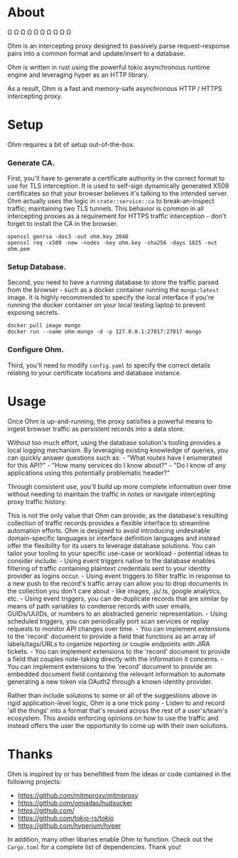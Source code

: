 # About

Ω Ω Ω Ω Ω Ω Ω Ω Ω Ω

Ohm is an intercepting proxy designed to passively parse request-response pairs into a common format and update/insert to a database.

Ohm is written in rust using the powerful tokio asynchronous runtime engine and leveraging hyper as an HTTP library.

As a result, Ohm is a fast and memory-safe asynchronous HTTP / HTTPS intercepting proxy.

# Setup

Ohm requires a bit of setup out-of-the-box.

### Generate CA.

First, you'll have to generate a certificate authority in the correct format to use for TLS interception.
It is used to self-sign dynamically generated X509 certificates so that your browser believes it's talking to the intended server.
Ohm actually uses the logic in `crate::service::ca` to break-an-inspect traffic; maintaining two TLS tunnels.
This behavior is common in all intercepting proxies as a requirement for HTTPS traffic interception - don't forget to install the CA in the browser.

```
openssl genrsa -des3 -out ohm.key 2048
openssl req -x509 -new -nodes -key ohm.key -sha256 -days 1825 -out ohm.pem
```

### Setup Database.

Second, you need to have a running database to store the traffic parsed from the browser - such as a docker container running the `mongo:latest` image.
It is highly recommended to specify the local interface if you're running the docker container on your local testing laptop to prevent exposing secrets.

```
docker pull image mongo
docker run --name ohm-mongo -d -p 127.0.0.1:27017:27017 mongo
```

### Configure Ohm.

Third, you'll need to modify `config.yaml` to specify the correct details relating to your certificate locations and database instance.

# Usage

Once Ohm is up-and-running, the proxy satisfies a powerful means to ingest browser traffic as persistent records into a data store.

Without too much effort, using the database solution's tooling provides a local logging mechanism.
By leveraging existing knowledge of queries, you can quickly answer questions such as:
    - "What routes have I enumerated for this API?"
    - "How many services do I know about?"
    - "Do I know of any applications using this potentially problematic header?"

Through consistent use, you'll build up more complete information over time without needing to maintain the traffic in notes or navigate intercepting proxy traffic history.

This is not the only value that Ohm can provide, as the database's resulting collection of traffic records provides a flexible interface to streamline automation efforts.
Ohm is designed to avoid introducing undesirable domain-specific languages or interface definition languages and instead offer the flexibility for its users to leverage database solutions.
You can tailor your tooling to your specific use-case or workload - potential ideas to consider include:
    - Using event triggers native to the database enables filtering of traffic containing plaintext credentials sent to your identity provider as logins occur.
    - Using event triggers to filter traffic in response to a new push to the record's traffic array can allow you to drop documents in the collection you don't care about - like images, .js/.ts, google analytics, etc.
    - Using event triggers, you can de-duplicate records that are similar by means of path variables to condense records with user emails, GUIDs/UUIDs, or numbers to an abstracted generic representation.
    - Using scheduled triggers, you can periodically port scan services or replay requests to monitor API changes over time.
    - You can implement extensions to the 'record' document to provide a field that functions as an array of labels/tags/URLs to organize reporting or couple endpoints with JIRA tickets.
    - You can implement extensions to the 'record' document to provide a field that couples note-taking directly with the information it concerns.
    - You can implement extensions to the 'record' document to provide an embedded document field containing the relevant information to automate generating a new token via OAuth2 through a known identity provider.

Rather than include solutions to some or all of the suggestions above in rigid application-level logic, Ohm is a one trick pony -
Listen to and record 'all the things' into a format that's reused across the rest of a user's/team's ecosystem.
This avoids enforcing opinions on how to use the traffic and instead offers the user the opportunity to come up with their own solutions.

# Thanks

Ohm is inspired by or has benefitted from the ideas or code contained in the following projects:
- https://github.com/mitmproxy/mitmproxy
- https://github.com/omjadas/hudsucker
- https://github.com/
- https://github.com/tokio-rs/tokio
- https://github.com/hyperium/hyper

In addition, many other libaries enable Ohm to function. Check out the `Cargo.toml` for a complete list of dependencies.
Thank you!
